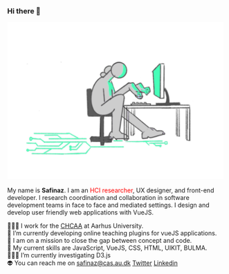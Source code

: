 ### Hi there 👋
<img width="500" src="https://raw.githubusercontent.com/safinazbg/safinazbg/main/alone.png"/>

My name is **Safinaz**. I am an <span style="color: red;">HCI researcher</span>, UX designer, and front-end developer. I research coordination and collaboration in software development teams in face to face and mediated settings. I design and develop user friendly web applications with VueJS. 

👩🏻‍💻  I work for the [CHCAA](https://chcaa.io) at Aarhus University.   
👾 I’m currently developing online teaching plugins for vueJS applications.  
👯 I am on a mission to close the gap between concept and code.   
🤖 My current skills are JavaScript, VueJS, CSS, HTML, UIKIT, BULMA.  
🕵🏻‍♀ I’m currently investigating D3.js  
👽 You can reach me on safinaz@cas.au.dk    [Twitter](https://twitter.com/sbuyukguzel) [Linkedin](https://www.linkedin.com/in/safinaz-buyukguzel-680a10165/)


